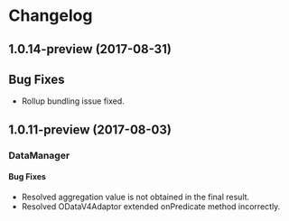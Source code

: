 # Changelog

## 1.0.14-preview (2017-08-31)

## Bug Fixes
- Rollup bundling issue fixed.

## 1.0.11-preview (2017-08-03)

### DataManager

#### Bug Fixes

- Resolved aggregation value is not obtained in the final result.
- Resolved ODataV4Adaptor extended onPredicate method incorrectly.